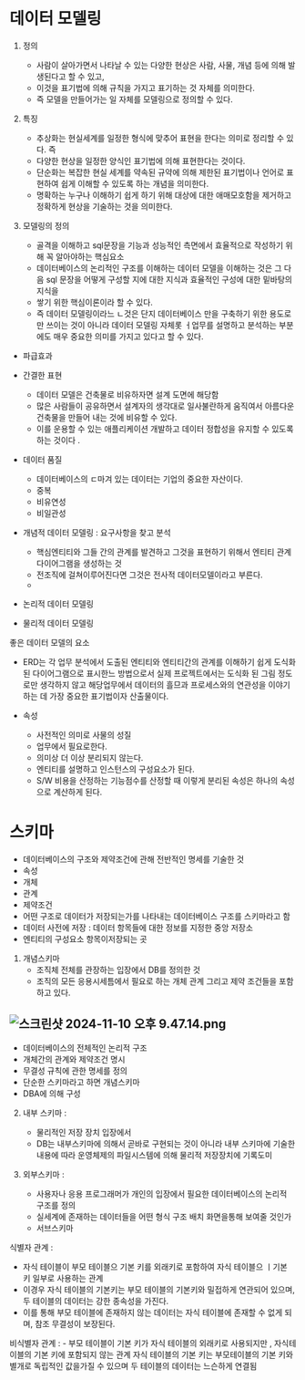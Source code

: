 # 데이터 모델링
1. 정의
   - 사람이 살아가면서 나타날 수 있는 다양한 현상은 사람, 사물, 개념 등에 의해 발생된다고 할 수 있고, 
   - 이것을 표기법에 의해 규칙을 가지고 표기하는 것 자체를 의미한다. 
   - 즉 모델을 만들어가는 일 자체를 모델링으로 정의할 수 있다. 

2. 특징 
   - 추상화는 현실세계를 일정한 형식에 맞추어 표현을 한다는 의미로 정리할 수 있다. 즉
   - 다양한 현상을 일정한 양식인 표기법에 의해 표현한다는 것이다. 
   - 단순화는 복잡한 현실 세계를 약속된 규약에 의해 제한된 표기법이나 언어로 표현하여 쉽게 이해할 수 있도록 하는 개념을 의미한다.
   - 명확하는 누구나 이해하기 쉽게 하기 위해 대상에 대한 애매모호함을 제거하고 정확하게 현상을 기술하는 것을 의미한다. 




3. 모델링의 정의
   - 골격을 이해하고 sql문장을 기능과 성능적인 측면에서 효율적으로 작성하기 위해 꼭 알아야하는 핵심요소
   - 데이터베이스의 논리적인 구조를 이해하는 데이터 모델을 이해하는 것은 그 다음 sql 문장을 어떻게 구성할 지에 대한 지식과 효율적인 구성에 대한 밑바탕의 지식을 
   - 쌓기 위한 핵심이론이라 할 수 있다. 
   - 즉 데이터 모델링이라느 ㄴ것은 단지 데이터베이스 만을 구축하기 위한 용도로만 쓰이는 것이 아니라 데이터 모델링 자체롯 ㅓ업무를 설명하고 분석하는 부분에도 매우 중요한 의미를 가지고 있다고 할 수 있다.

- 파급효과
- 간결한 표현 
  - 데이터 모델은 건축물로 비유하자면 설계 도면에 해당함
  - 많은 사람들이 공유하면서 설계자의 생각대로 일사불란하게 움직여서 아름다운 건축물을 만들어 내는 것에 비유할 수 있다.
  - 이를 운용할 수 있는 애플리케이션 개발하고 데이터 정합성을 유지할 수 있도록 하는 것이다 .

- 데이터 품질 
  - 데이터베이스의 ㄷ마겨 있는 데이터는 기업의 중요한 자산이다. 
  - 중복 
  - 비유연성
  - 비일관성


- 개념적 데이터 모델링 : 요구사항을 찾고 분석 
  - 핵심엔티티와 그들 간의 관계를 발견하고 그것을 표현하기 위해서 엔티티 관계다이어그램을 생성하는 것 
  - 전조직에 걸쳐이루어진다면 그것은 전사적 데이터모델이라고 부른다.
  - 
- 논리적 데이터 모델링
- 물리적 데이터 모델링 



좋은 데이터 모델의 요소 
- ERD는 각 업무 분석에서 도출된 엔티티와 엔티티간의 관계를 이해하기 쉽게 도식화 된 다이어그램으로 표시한느 방법으로서 실제 프로젝트에서는 도식화 된 그림 정도로만 생각하지 않고 해당업무에서 데이터의 흘므과 프로세스와의 연관성을 이야기하는 데 가장 중요한 표기법이자 산출물이다. 



- 속성 
  - 사전적인 의미로 사물의 성질 
  - 업무에서 필요로한다.
  - 의미상 더 이상 분리되지 않는다.
  - 엔티티를 설명하고 인스턴스의 구성요소가 된다.
  - S/W 비용을 산정하는 기능점수를 산정할 때 이렇게 분리된 속성은 하나의 속성으로 계산하게 된다. 
  

# 스키마 
- 데이터베이스의 구조와 제약조건에 관해 전반적인 명세를 기술한 것
- 속성
- 개체
- 관계
- 제약조건 
- 어떤 구조로 데이터가 저장되는가를 나타내는 데이터베이스 구조를 스키마라고 함 
- 데이터 사전에 저장 : 데이터 항목들에 대한 정보를 지정한 중앙 저장소 
- 엔티티의 구성요소 항목이저장되는 곳 


1. 개념스키마 
   - 조직체 전체를 관장하는 입장에서 DB를 정의한 것
   - 조직의 모든 응용시세틈에서 필요로 하는 개체 관계 그리고 제약 조건들을 포함하고 있다.

![스크린샷 2024-11-10 오후 9.47.14.png](..%2F..%2F..%2F..%2F..%2F..%2Fvar%2Ffolders%2Fm4%2Fn9zxyvgx4lx03pl_7nrbhpyr0000gn%2FT%2FTemporaryItems%2FNSIRD_screencaptureui_6FXcn4%2F%EC%8A%A4%ED%81%AC%EB%A6%B0%EC%83%B7%202024-11-10%20%EC%98%A4%ED%9B%84%209.47.14.png)
-

-  데이터베이스의 전체적인 논리적 구조 
- 개체간의 관계와 제약조건 명시
- 무결성 규칙에 관한 명세를 정의
- 단순한 스키마라고 하면 개념스키마 
- DBA에 의해 구성 



2. 내부 스키마  :
   - 물리적인 저장 장치 입장에서 
   - DB는 내부스키마에 의해서 곧바로 구현되는 것이 아니라 내부 스키마에 기술한 내용에 따라 운영체제의 파일시스템에 의해 물리적 저장장치에 기록도미 


3. 외부스키마 : 
   - 사용자나 응용 프로그래머가 개인의 입장에서 필요한 데이터베이스의 논리적 구조를 정의
   - 실세계에 존재하는 데이터들을 어떤 형식 구조 배치 화면을통해 보여줄 것인가 
   - 서브스키마 



식별자 관계 :
 - 자식 테이블이 부모 테이블으 기본 키를 외래키로 포함하여 자식 테이블으 ㅣ기본 키 일부로 사용하는 관계 
 - 이경우 자식 테이블의 기본키는 부모 테이블의 기본키와 밀접하게 연관되어 있으며, 두 테이블의 데이터는 강한 종속성을 가진다. 
 - 이를 통해 부모 테이블에 존재하지 않는 데이터는 자식 테이블에 존재할 수 없게 되며, 참조 무결성이 보장된다.


비식별자 관계 : 
    - 부모 테이블이 기본 키가 자식 테이블의 외래키로 사용되지만 , 자식테이블의 기본 키에 포함되지 않는 관계
자식 테이블의 기본 키는 부모테이블의 기본 키와 별개로 독립적인 값을가질 수 있으며 두 테이블의 데이터는 느슨하게 연결됨

